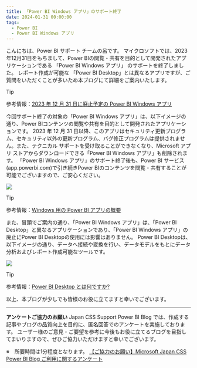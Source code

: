 ```yaml
---
title: 「Power BI Windows アプリ」のサポート終了
date: 2024-01-31 00:00:00 
tags:
  - Power BI
  - Power BI Windows アプリ
---
```


こんにちは、Power BI サポート チームの呂です。
マイクロソフトでは、2023年12月31日をもちまして、Power BIの閲覧・共有を目的として開発されたアプリケーションである 「Power BI Windows アプリ」 のサポートを終了しました。
レポート作成が可能な 「Power BI Desktop」とは異なるアプリですが、ご質問をいただくことが多いため本ブログにて詳細をご案内いたします。

> [!TIP]
> 参考情報：[2023 年 12 月 31 日に廃止予定の Power BI Windows アプリ](https://learn.microsoft.com/ja-jp/lifecycle/announcements/power-bi-windows-app-retirement-12-31-2023)

今回サポート終了の対象の「Power BI Windows アプリ」は、以下イメージの通り、Power BIコンテンツの閲覧や共有を目的として開発されたアプリケーションです。
2023 年 12 月 31 日以降、このアプリはセキュリティ更新プログラム、セキュリティ以外の更新プログラム、バグ修正プログラムは提供されません。また、テクニカル サポートを受け取ることができなくなり、Microsoft アプリ ストアからダウンロードできる「Power BI Windows アプリ」も削除されます。
「Power BI Windows アプリ」のサポート終了後も、Power BI サービス(app.powerbi.com)で引き続きPower BIのコンテンツを閲覧・共有することが可能でございますので、ご安心ください。

<div align="left">
<img src="1.png">
</div>

> [!TIP]
> 参考情報：[Windows 用の Power BI アプリの概要](https://learn.microsoft.com/ja-jp/power-bi/consumer/mobile/mobile-windows-10-phone-app-get-started)

また、冒頭でご案内の通り、「Power BI Windows アプリ」は、「Power BI Desktop」と異なるアプリケーションであり、「Power BI Windows アプリ」の廃止にPower BI Desktopの使用には影響はありません。
Power BI Desktopは、以下イメージの通り、データへ接続や変換を行い、データモデルをもとにデータ分析およびレポート作成可能なツールです。

<div align="left">
<img src="2.png">
</div>

> [!TIP]
> 参考情報：[Power BI Desktop とは何ですか?](https://learn.microsoft.com/ja-jp/power-bi/fundamentals/desktop-what-is-desktop)

以上、本ブログが少しでも皆様のお役に立てますと幸いでございます。

---

**アンケートご協力のお願い**
Japan CSS Support Power BI Blog では、作成する記事やブログの品質向上を目的に、匿名回答でのアンケートを実施しております。
ユーザー様のご意見・ご要望を参考に今後もお役に立てるブログを目指してまいりますので、ぜひご協力いただけますと幸いでございます。 

※　所要時間は1分程度となります。
[【ご協力のお願い】Microsoft Japan CSS Power BI Blog ご利用に関するアンケート](https://jpbap-sqlbi.github.io/blog/powerbi/pbi_blogsurvey2022/)